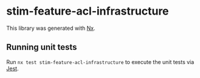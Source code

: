 # stim-feature-acl-infrastructure

This library was generated with [Nx](https://nx.dev).

## Running unit tests

Run `nx test stim-feature-acl-infrastructure` to execute the unit tests via [Jest](https://jestjs.io).
